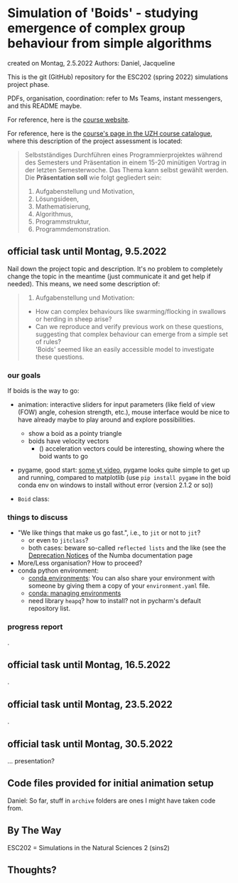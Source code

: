 # Simulation of 'Boids' - studying emergence of complex group behaviour from simple algorithms

created on Montag, 2.5.2022
Authors: Daniel, Jacqueline

This is the git (GitHub) repository for the ESC202 (spring 2022) simulations project phase.

PDFs, organisation, coordination: refer to Ms Teams, instant messengers, and this README maybe.

For reference, here is the [course website](https://www.ics.uzh.ch/~stadel/doku.php?id=spin:esc202_fs2022).

For reference, here is the [course's page in the UZH course catalogue](), where this description of the project assessment is located:
> Selbstständiges Durchführen eines Programmierprojektes während des Semesters und Präsentation in einem 15-20 minütigen Vortrag in der letzten Semesterwoche.
> Das Thema kann selbst gewählt werden. Die **Präsentation soll** wie folgt gegliedert sein:
> 1. Aufgabenstellung und Motivation,
> 2. Lösungsideen,
> 3. Mathematisierung,
> 4. Algorithmus,
> 5. Programmstruktur,
> 6. Programmdemonstration.

## official task until Montag, 9.5.2022

Nail down the project topic and description. It's no problem to completely change the topic in the meantime (just communicate it and get help if needed). This means, we need some description of:
> 1. Aufgabenstellung und Motivation:  
> - How can complex behaviours like swarming/flocking in swallows or herding in sheep arise?  
> - Can we reproduce and verify previous work on these questions, suggesting that complex behaviour can emerge from a simple set of rules?  
> 'Boids' seemed like an easily accessible model to investigate these questions.

### our goals

If boids is the way to go:

- animation: interactive sliders for input parameters (like field of view (FOW) angle, cohesion strength, etc.), mouse interface would be nice to have already maybe to play around and explore possibilities.
  - show a boid as a pointy triangle
  - boids have velocity vectors
    - () acceleration vectors could be interesting, showing where the boid wants to go
- pygame, good start: [some yt video](https://www.youtube.com/watch?v=cFq3dKa6q0o), pygame looks quite simple to get up and running, compared to matplotlib (use `pip install pygame` in the boid conda env on windows to install without error (version 2.1.2 or so))

- `Boid` class: <Jacqueline>

### things to discuss

- "We like things that make us go fast.", i.e., to `jit` or not to `jit`?
  - or even to `jitclass`?
  - both cases: beware so-called `reflected lists` and the like (see the [Deprecation Notices](https://numba.pydata.org/numba-doc/latest/reference/deprecation.html?highlight=list%20deprecation) of the Numba documentation page
- More/Less organisation? How to proceed?
- conda python environment:
  - [conda environments](https://docs.conda.io/projects/conda/en/latest/user-guide/concepts/environments.html): You can also share your environment with someone by giving them a copy of your `environment.yaml` file.
  - [conda: managing environments](https://docs.conda.io/projects/conda/en/latest/user-guide/tasks/manage-environments.html)
  - need library `heapq`? how to install? not in pycharm's default repository list.

### progress report

.

## official task until Montag, 16.5.2022
.

## official task until Montag, 23.5.2022
.

## official task until Montag, 30.5.2022
... presentation?

## Code files provided for initial animation setup

Daniel: So far, stuff in `archive` folders are ones I might have taken code from.

## By The Way

ESC202 = Simulations in the Natural Sciences 2 (sins2)

## Thoughts?
